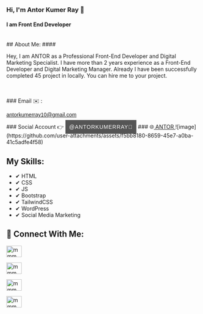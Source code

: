 ### Hi, I'm Antor Kumer Ray 👋
#### I am Front End Developer
<br/>
## About Me:
#### <p>Hey, I am ANTOR as a Professional Front-End Developer and Digital Marketing Specialist. I have more than 2 years experience as a Front-End Developer and Digital Marketing Manager. Already I have been successfully completed 45 project in locally. You can hire me to your project.</p>
<br/>
<br/>
### Email ✉️ : <p class="mailantor"><a style="font-weight: 500; font-family: sans-serif;" href="mailto:antorkumerray10@gmail.com">antorkumerray10@gmail.com</a></p>
### Social Account 👉 <a style="text-transform: uppercase; background-color: #555555; padding: 10px; color: #fff; text-decoration: none; font-weight: 500; font-family: sans-serif; word-spacing: 10px; letter-spacing: 1px;" class="fbantor" target="_blank" href="https://www.facebook.com/antorkumerray"> @antorkumerray🤍</a>
### 🌐<a class="webantor" target="_blank" href="https://antorkumerray.blogspot.com/"> ANTOR </a>
![image](https://github.com/user-attachments/assets/f5bb8180-8659-45e7-a0ba-41c5adfe4f58)

## My Skills:
- ✔ HTML
- ✔ CSS
- ✔ JS
- ✔ Bootstrap 
- ✔ TailwindCSS 
- ✔ WordPress 
- ✔ Social Media Marketing



## 🥰 Connect With Me:
<p align="left">
<a href="https://twitter.com/mmm" target="blank"><img align="center" src="" alt="mmm" height="30" width="40" /></a>
    
<a href="https://linkedin.com/in/mmm" target="blank"><img align="center" src="https://raw.githubusercontent.com/rahuldkjain/github-profile-readme-generator/master/src/images/icons/Social/linked-in-alt.svg" alt="mmm" height="30" width="40" /></a>

<a href="https://fb.com/mmm" target="blank"><img align="center" src="https://raw.githubusercontent.com/rahuldkjain/github-profile-readme-generator/master/src/images/icons/Social/facebook.svg" alt="mmm" height="30" width="40" /></a>

<a href="https://instagram.com/mmm" target="blank"><img align="center" src="https://raw.githubusercontent.com/rahuldkjain/github-profile-readme-generator/master/src/images/icons/Social/instagram.svg" alt="mmm" height="30" width="40" /></a>
</p>
